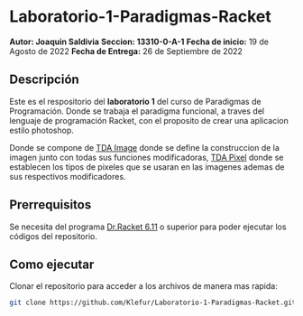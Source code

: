 # Laboratorio-1-Paradigmas-Racket
**Autor: Joaquin Saldivia**
**Seccion: 13310-0-A-1**
**Fecha de inicio:** 19 de Agosto de 2022
**Fecha de Entrega:** 26 de Septiembre de 2022

## Descripción
Este es el respositorio del **laboratorio 1** del curso de Paradigmas de Programación. Donde se trabaja el paradigma funcional, a traves del lenguaje de programación Racket, con el proposito de crear una aplicacion estilo photoshop.

Donde se compone de [TDA Image](https://github.com/Klefur/Laboratorio-1-Paradigmas-Racket/blob/main/TDAimage.rkt) donde se define la construccion de la imagen junto con todas sus funciones modificadoras, [TDA Pixel](https://github.com/Klefur/Laboratorio-1-Paradigmas-Racket/blob/main/TDAPixel.rkt) donde se establecen los tipos de pixeles que se usaran en las imagenes ademas de sus respectivos modificadores.

## Prerrequisitos
Se necesita del programa [Dr.Racket 6.11](https://download.racket-lang.org) o superior para poder ejecutar los códigos del repositorio.

## Como ejecutar
Clonar el repositorio para acceder a los archivos de manera mas rapida:
```sh 
git clone https://github.com/Klefur/Laboratorio-1-Paradigmas-Racket.git```
